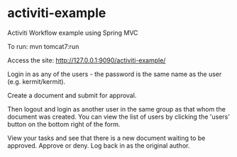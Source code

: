 activiti-example
================

Activiti Workflow example using Spring MVC

To run:
mvn tomcat7:run

Access the site:
http://127.0.0.1:9090/activiti-example/

Login in as any of the users - the password is the same name as the user (e.g. kermit/kermit).

Create a document and submit for approval.

Then logout and login as another user in the same group as that whom the document was created. You can
view the list of users by clicking the 'users' button on the bottom right of the form.

View your tasks and see that there is a new document waiting to be approved. Approve or deny. Log back in as the original author.
